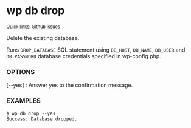 # wp db drop

<small>Quick links: <a href="https://github.com/issues?q=is%3Aopen+label%3Acommand%3Adb-drop+sort%3Aupdated-desc+org%3Awp-cli">Github issues</a></small>

Delete the existing database.

Runs `DROP_DATABASE` SQL statement using `DB_HOST`, `DB_NAME`,
`DB_USER` and `DB_PASSWORD` database credentials specified in
wp-config.php.

### OPTIONS

[\--yes]
: Answer yes to the confirmation message.

### EXAMPLES

    $ wp db drop --yes
    Success: Database dropped.



